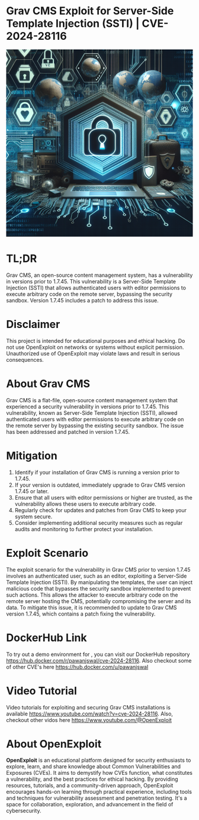 # Grav CMS Exploit for Server-Side Template Injection (SSTI) | CVE-2024-28116
![CVE-2024-28116](https://raw.githubusercontent.com/pawanjswal/pawanjswal.github.io/master/cve-2024-28116/assets/thumbnail.jpg)

# TL;DR
Grav CMS, an open-source content management system, has a vulnerability in versions prior to 1.7.45. This vulnerability is a Server-Side Template Injection (SSTI) that allows authenticated users with editor permissions to execute arbitrary code on the remote server, bypassing the security sandbox. Version 1.7.45 includes a patch to address this issue.

# Disclaimer
This project is intended for educational purposes and ethical hacking. Do not use OpenExploit on networks or systems without explicit permission. Unauthorized use of OpenExploit may violate laws and result in serious consequences.

# About Grav CMS
Grav CMS is a flat-file, open-source content management system that experienced a security vulnerability in versions prior to 1.7.45. This vulnerability, known as Server-Side Template Injection (SSTI), allowed authenticated users with editor permissions to execute arbitrary code on the remote server by bypassing the existing security sandbox. The issue has been addressed and patched in version 1.7.45.

# Mitigation
1. Identify if your installation of Grav CMS is running a version prior to 1.7.45.
2. If your version is outdated, immediately upgrade to Grav CMS version 1.7.45 or later.
3. Ensure that all users with editor permissions or higher are trusted, as the vulnerability allows these users to execute arbitrary code.
4. Regularly check for updates and patches from Grav CMS to keep your system secure.
5. Consider implementing additional security measures such as regular audits and monitoring to further protect your installation.

# Exploit Scenario
The exploit scenario for the vulnerability in Grav CMS prior to version 1.7.45 involves an authenticated user, such as an editor, exploiting a Server-Side Template Injection (SSTI). By manipulating the templates, the user can inject malicious code that bypasses the security sandbox implemented to prevent such actions. This allows the attacker to execute arbitrary code on the remote server hosting the CMS, potentially compromising the server and its data. To mitigate this issue, it is recommended to update to Grav CMS version 1.7.45, which contains a patch fixing the vulnerability.

# DockerHub Link
To try out a demo environment for , you can visit our DockerHub repository https://hub.docker.com/r/pawanjswal/cve-2024-28116. Also checkout some of other CVE's here https://hub.docker.com/u/pawanjswal

# Video Tutorial
Video tutorials for exploiting  and securing Grav CMS installations is available https://www.youtube.com/watch?v=cve-2024-28116. Also, checkout other vidos here https://www.youtube.com/@OpenExploit

# About OpenExploit
**OpenExploit** is an educational platform designed for security enthusiasts to explore, learn, and share knowledge about Common Vulnerabilities and Exposures (CVEs). It aims to demystify how CVEs function, what constitutes a vulnerability, and the best practices for ethical hacking. By providing resources, tutorials, and a community-driven approach, OpenExploit encourages hands-on learning through practical experience, including tools and techniques for vulnerability assessment and penetration testing. It's a space for collaboration, exploration, and advancement in the field of cybersecurity.